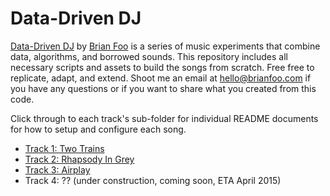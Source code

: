 Data-Driven DJ
=================

[Data-Driven DJ](https://datadrivendj.com) by [Brian Foo](http://brianfoo.com) is a series of music experiments that combine data, algorithms, and borrowed sounds. This repository includes all necessary scripts and assets to build the songs from scratch. Free free to replicate, adapt, and extend. Shoot me an email at [hello@brianfoo.com](mailto:hello@brianfoo.com) if you have any questions or if you want to share what you created from this code.

Click through to each track's sub-folder for individual README documents for how to setup and configure each song.

* [Track 1: Two Trains](tree/master/01_subway)
* [Track 2: Rhapsody In Grey](tree/master/02_brain)
* [Track 3: Airplay](tree/master/03_smog)
* Track 4: ?? (under construction, coming soon, ETA April 2015)
